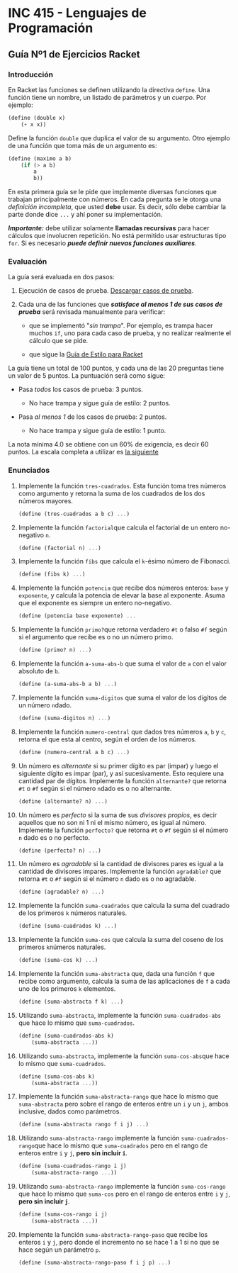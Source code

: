 # INC 415 - Lenguajes de Programación
## Guía Nº1 de Ejercicios Racket

### Introducción

En Racket las funciones se definen utilizando la directiva `define`.
Una función tiene un nombre, un listado de parámetros y un *cuerpo*.
Por ejemplo:

```scheme
(define (double x)
	(+ x x))
```

Define la función `double` que duplica el valor de su argumento. Otro
ejemplo de una función que toma más de un argumento es:

```scheme
(define (maximo a b)
	(if (> a b)
		a
		b))
```

En esta primera guía se le pide que implemente diversas funciones que
trabajan principalmente con números. En cada pregunta se le otorga
una *definición incompleta*, que usted **debe** usar. Es decir, sólo
debe cambiar la parte donde dice `...` y ahí poner su implementación.

***Importante:*** debe utilizar solamente **llamadas recursivas** para
hacer cálculos que involucren repetición. No está permitido usar
estructuras tipo `for`. Si es necesario ***puede definir nuevas
funciones auxiliares***.

### Evaluación

La guía será evaluada en dos pasos:

1. Ejecución de casos de prueba.
[Descargar casos de prueba](pruebas_guia1.rkt).

2. Cada una de las funciones que ***satisface al menos 1 de sus casos de
prueba*** será revisada manualmente para verificar:

	- que se implementó "*sin trampa*". Por ejemplo, es trampa hacer
	muchos `if`, uno para cada caso de prueba, y no realizar realmente
	el cálculo que se pide.
	
	- que sigue la [Guía de Estilo para Racket](http://docs.racket-lang.org/style/)

La guía tiene un total de 100 puntos, y cada una de las 20 preguntas
tiene un valor de 5 puntos. La puntuación será como sigue:

- Pasa *todos* los casos de prueba: 3 puntos.
	- No hace trampa y sigue guía de estilo: 2 puntos.
	
- Pasa *al menos 1* de los casos de prueba: 2 puntos.
	- No hace trampa y sigue guía de estilo: 1 punto.

La nota mínima 4.0 se obtiene con un 60% de exigencia, es decir 60
puntos. La escala completa a utilizar es [la siguiente](http://escaladenotas.cl/?nmin=1&nmax=7.0&napr=4.0&exig=60.0&pmax=100.0&paso=1.0&orden=ascendente)
	

### Enunciados

1.  Implemente la función `tres-cuadrados`. Esta función toma tres
números como argumento y retorna la suma de los cuadrados de los dos
números mayores.

	```scheme
	(define (tres-cuadrados a b c) ...)
	```

1.  Implemente la función `factorial`que calcula el factorial de un
entero no-negativo `n`.

	```scheme
	(define (factorial n) ...)
	```

1. Implemente la función `fibs` que calcula el `k`-ésimo número de
Fibonacci.

	```scheme
	(define (fibs k) ...)
	```

1. Implemente la función `potencia` que recibe dos números enteros:
`base` y `exponente`, y calcula la potencia de elevar la base al
exponente. Asuma que el exponente es siempre un entero no-negativo.

	```scheme
	(define (potencia base exponente) ...
	```

1. Implemente la función `primo?`que retorna verdadero `#t` o falso
`#f` según si el argumento que recibe es o no un número primo.

	```scheme
	(define (primo? n) ...)
	```

1. Implemente la función `a-suma-abs-b` que suma el valor de `a` con
el valor absoluto de `b`.

	```scheme
	(define (a-suma-abs-b a b) ...)
	```

1. Implemente la función `suma-digitos` que suma el valor de los
dígitos de un número `n`dado.

	```scheme
	(define (suma-digitos n) ...)
	```

1. Implemente la función `numero-central` que dados tres números `a`,
`b` y `c`, retorna el que esta al centro, según el orden de los
números.

	```scheme
	(define (numero-central a b c) ...)
	```

1. Un número es *alternante* si su primer dígito es par (impar) y
luego el siguiente dígito es impar (par), y así sucesivamente. Esto
requiere una cantidad par de dígitos. Implemente la función
`alternante?` que retorna `#t` o `#f` según si el número `n`dado es o
no alternante.

	```scheme
	(define (alternante? n) ...)
	```

1. Un número es *perfecto* si la suma de sus *divisores propios*, es
decir aquellos que no son ni 1 ni el mismo número, es igual al número.
Implemente la función `perfecto?` que retorna `#t` o `#f` según si el
número `n` dado es o no perfecto.

	```scheme
	(define (perfecto? n) ...)
	```

1. Un número es *agradable* si la cantidad de divisores pares es igual
a la cantidad de divisores impares. Implemente la función `agradable?`
que retorna `#t` o `#f` según si el número `n` dado es o no agradable.

	```scheme
	(define (agradable? n) ...)
	```
	
1. Implemente la función `suma-cuadrados` que calcula la suma del
cuadrado de los primeros `k` números naturales.

	```scheme
	(define (suma-cuadrados k) ...)
	```

1. Implemente la función `suma-cos` que calcula la suma del coseno de
los primeros `k`números naturales.

	```scheme
	(define (suma-cos k) ...)
	```

1. Implemente la función `suma-abstracta` que, dada una función `f`
que recibe como argumento, calcula la suma de las aplicaciones de `f`
a cada uno de los primeros `k` elementos.

	```scheme
	(define (suma-abstracta f k) ...)
	```

1. Utilizando `suma-abstracta`, implemente la función
`suma-cuadrados-abs` que hace lo mismo que `suma-cuadrados`.

	```scheme
	(define (suma-cuadrados-abs k)
		(suma-abstracta ...))
	```
1. Utilizando `suma-abstracta`, implemente la función
`suma-cos-abs`que hace lo mismo que `suma-cuadrados`.

	```scheme
	(define (suma-cos-abs k)
		(suma-abstracta ...))
	```

1. Implemente la función `suma-abstracta-rango` que hace lo mismo que
`suma-abstracta` pero sobre el rango de enteros entre un `i` y un `j`,
ambos inclusive, dados como parámetros.

	```scheme
	(define (suma-abstracta rango f i j) ...)
	```

1. Utilizando `suma-abstracta-rango` implemente la función
`suma-cuadrados-rango`que hace lo mismo que `suma-cuadrados` pero en
el rango de enteros entre `i` y `j`, **pero sin incluir `i`**.

	```scheme
	(define (suma-cuadrados-rango i j)
		(suma-abstracta-rango ...))
	```

1. Utilizando `suma-abstracta-rango` implemente la función
`suma-cos-rango` que hace lo mismo que `suma-cos` pero en el rango de
enteros entre `i` y `j`, **pero sin incluir `j`**.

	```scheme
	(define (suma-cos-rango i j)
		(suma-abstracta ...))
	```

1. Implemente la función `suma-abstracta-rango-paso` que recibe los
enteros `i` y `j`, pero donde el incremento no se hace 1 a 1 si no que
se hace según un parámetro `p`.

	```scheme
	(define (suma-abstracta-rango-paso f i j p) ...)
	```
